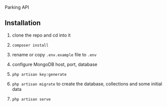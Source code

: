 Parking API

## Installation

1. clone the repo and cd into it
1. `composer install`
1. rename or copy `.env.example` file to `.env`

1. configure MongoDB host, port, database

1. `php artisan key:generate`

1. `php artisan migrate` to create the database, collections and some initial data

1. `php artisan serve`
